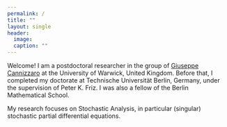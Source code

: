 ```yaml
---
permalink: /
title: ""
layout: single
header:
  image: 
  caption: ""
---
```


Welcome! I am a postdoctoral researcher in the group of <a href="https://giuseppecannizzaro.weebly.com">Giuseppe Cannizzaro</a> at the University of Warwick, United Kingdom. Before that, I completed my doctorate at Technische Universität Berlin, Germany, under the supervision of Peter K. Friz. I was also a fellow of the Berlin Mathematical School.

My research focuses on Stochastic Analysis, in particular (singular) stochastic partial differential equations. 
